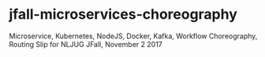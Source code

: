 # jfall-microservices-choreography
Microservice, Kubernetes, NodeJS, Docker, Kafka, Workflow Choreography, Routing Slip for NLJUG JFall, November 2 2017
